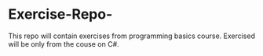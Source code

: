 # Exercise-Repo-

This repo will contain exercises from programming basics course.
Exercised will be only from the couse on C#.

